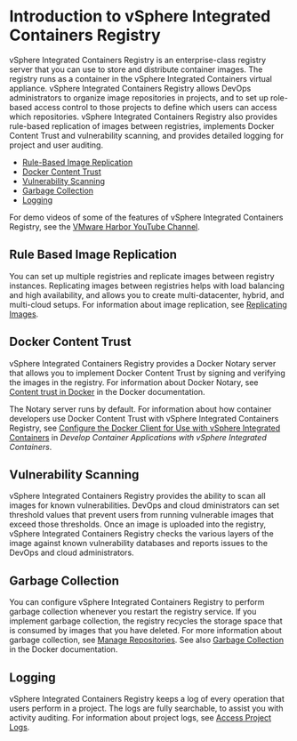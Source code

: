 # Introduction to vSphere Integrated Containers Registry

vSphere Integrated Containers Registry is an enterprise-class registry server that you can use to store and distribute container images. The registry runs as a container in the vSphere Integrated Containers virtual appliance. vSphere Integrated Containers Registry allows DevOps administrators to organize image repositories in projects, and to set up role-based access control to those projects to define which users can access which repositories. vSphere Integrated Containers Registry also provides rule-based replication of images between registries, implements Docker Content Trust and vulnerability scanning, and provides detailed logging for project and user auditing.

- [Rule-Based Image Replication](#replication)
- [Docker Content Trust](#notary)
- [Vulnerability Scanning](#vulnerability)
- [Garbage Collection](#gc)
- [Logging](#logging)

For demo videos of some of the features of vSphere Integrated Containers Registry, see the [VMware Harbor YouTube Channel](https://www.youtube.com/channel/UCSxaozHKrX3F0UnZeYe5Itg).

## Rule Based Image Replication <a id="replication"></a>

You can set up multiple registries and replicate images between registry instances. Replicating images between registries helps with load balancing and high availability, and allows you to create multi-datacenter, hybrid, and multi-cloud setups. For information about image replication, see [Replicating Images](../vic_cloud_admin/replicating_images.md).


## Docker Content Trust <a id="notary"></a>

vSphere Integrated Containers Registry provides a Docker Notary server that allows you to implement Docker Content Trust by signing and verifying the images in the registry. For information about Docker Notary, see [Content trust in Docker](https://docs.docker.com/engine/security/trust/content_trust/) in the Docker documentation. 

The Notary server runs by default. For information about how container developers use Docker Content Trust with vSphere Integrated Containers Registry, see [Configure the Docker Client for Use with vSphere Integrated Containers](../vic_app_dev/configure_docker_client.md) in *Develop Container Applications with vSphere Integrated Containers*.

## Vulnerability Scanning <a id="vulnerability"></a>

vSphere Integrated Containers Registry provides the ability to scan all images for known vulnerabilities. DevOps and cloud dministrators can set threshold values that prevent users from running vulnerable images that exceed those thresholds. Once an image is uploaded into the registry, vSphere Integrated Containers Registry checks the various layers of the image against known vulnerability databases and reports issues to the DevOps and cloud administrators. 

## Garbage Collection <a id="gc"></a>

You can configure vSphere Integrated Containers Registry to perform garbage collection whenever you restart the registry service. If you implement garbage collection, the registry recycles the storage space that is consumed by images that you have deleted. For more information about garbage collection, see [Manage Repositories](../vic_cloud_admin/manage_repository_registry.md). See also [Garbage Collection](https://docs.docker.com/registry/garbage-collection/) in the Docker documentation.

## Logging <a id="logging"></a>

vSphere Integrated Containers Registry keeps a log of every operation that users perform in a project. The logs are fully searchable, to assist you with activity auditing. For information about project logs, see [Access Project Logs](../vic_cloud_admin/access_project_logs.md).

